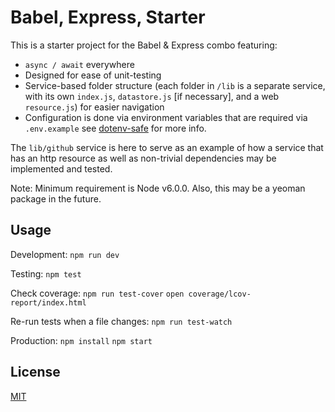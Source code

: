 # Babel, Express, Starter

This is a starter project for the Babel & Express combo featuring:

  - `async / await` everywhere
  - Designed for ease of unit-testing
  - Service-based folder structure (each folder in `/lib` is a separate service, with its own `index.js`, `datastore.js` [if necessary], and a web `resource.js`) for easier navigation
  - Configuration is done via environment variables that are required via `.env.example` see [dotenv-safe](https://github.com/rolodato/dotenv-safe) for more info.

The `lib/github` service is here to serve as an example of how a service
that has an http resource as well as non-trivial dependencies may be
implemented and tested.

Note: Minimum requirement is Node v6.0.0. Also, this may be a yeoman package in the future.


## Usage

Development:
`npm run dev`

Testing:
`npm test`

Check coverage:
`npm run test-cover`
`open coverage/lcov-report/index.html`

Re-run tests when a file changes:
`npm run test-watch`

Production:
`npm install`
`npm start`


## License

[MIT](/LICENSE)


